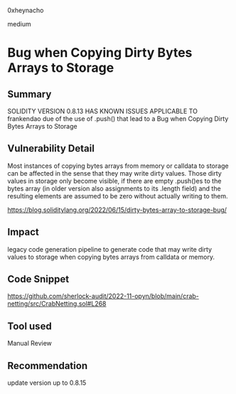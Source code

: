 0xheynacho

medium

# Bug when Copying Dirty Bytes Arrays to Storage

## Summary
SOLIDITY VERSION 0.8.13 HAS KNOWN ISSUES APPLICABLE TO frankendao due of the use of .push()
that lead to a Bug when Copying Dirty Bytes Arrays to Storage 

## Vulnerability Detail
Most instances of copying bytes arrays from memory or calldata to storage can be affected in the sense that they may write dirty values. Those dirty values in storage only become visible, if there are empty .push()es to the bytes array (in older version also assignments to its .length field) and the resulting elements are assumed to be zero without actually writing to them.

https://blog.soliditylang.org/2022/06/15/dirty-bytes-array-to-storage-bug/


## Impact
legacy code generation pipeline to generate code that may write dirty values to storage when copying bytes arrays from calldata or memory.

## Code Snippet
https://github.com/sherlock-audit/2022-11-opyn/blob/main/crab-netting/src/CrabNetting.sol#L268 
## Tool used

Manual Review

## Recommendation
update version up to 0.8.15 

